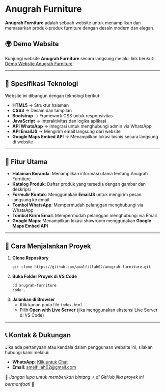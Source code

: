 # Anugrah Furniture

**Anugrah Furniture** adalah sebuah website untuk menampilkan dan memasarkan produk-produk furniture dengan desain modern dan elegan.

## 🌍 Demo Website
Kunjungi website **Anugrah Furniture** secara langsung melalui link berikut:
[Demo Website Anugrah Furniture](https://amalfillah02.github.io/anugrah-furniture/)

---

## 📌 Spesifikasi Teknologi
Website ini dibangun dengan teknologi berikut:

- **HTML5** → Struktur halaman
- **CSS3** → Desain dan tampilan
- **Bootstrap** → Framework CSS untuk responsivitas
- **JavaScript** → Interaktivitas dan logika aplikasi
- **API WhatsApp** → Integrasi untuk menghubungi admin via WhatsApp
- **API EmailJS** → Mengirim email langsung dari website
- **Google Maps Embed API** → Menampilkan lokasi bisnis secara langsung di website

---

## 📌 Fitur Utama
- **Halaman Beranda**: Menampilkan informasi utama tentang Anugrah Furniture
- **Katalog Produk**: Daftar produk yang tersedia dengan gambar dan deskripsi
- **Formulir Kontak**: Menggunakan **EmailJS** untuk mengirim pesan langsung ke email
- **Tombol WhatsApp**: Mempermudah pelanggan menghubungi via WhatsApp
- **Tombol Kirim Email**: Mempermudah pelanggan menghubungi via Email
- **Google Maps**: Menampilkan lokasi showroom menggunakan **Google Maps Embed API**

---

## 🚀 Cara Menjalankan Proyek
1. **Clone Repository**
   ```sh
   git clone https://github.com/amalfillah02/anugrah-furniture.git
   ```
2. **Buka Folder Proyek di VS Code**
   ```sh
   cd anugrah-furniture
   code .
   ```
3. **Jalankan di Browser**
   - Klik kanan pada file `index.html`
   - Pilih **Open with Live Server** (jika menggunakan ekstensi Live Server di VS Code)

---


## 📞 Kontak & Dukungan
Jika ada pertanyaan atau kendala dalam penggunaan website ini, silakan hubungi kami melalui:
- **WhatsApp**: [Klik untuk Chat](https://wa.me/6282138199126)
- **Email**: amalfillah02@gmail.com

📌 *Jangan lupa untuk memberikan bintang ⭐ di GitHub jika proyek ini bermanfaat!* 🚀

